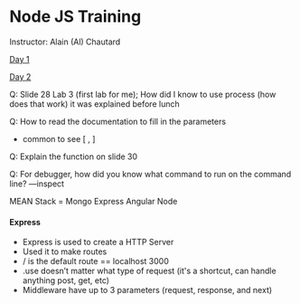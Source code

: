 # Node JS Training

Instructor: Alain (Al) Chautard

[Day 1](https://goo.gl/qcqPcB)

[Day 2](https://goo.gl/e1Cj86)


Q: Slide 28 Lab 3 (first lab for me); How did I know to use process (how does that work) it was explained before lunch

Q: How to read the documentation to fill in the parameters
- common to see [ , ]

  
Q: Explain the function on slide 30
 

Q: For debugger, how did you know what command to run on the command line?
 —inspect 

 
MEAN Stack = Mongo Express Angular Node


#### Express

- Express is used to create a HTTP Server
- Used it to make routes
- / is the default route == localhost 3000
- .use doesn’t matter what type of request (it's a shortcut, can handle
anything post, get, etc)
- Middleware have up to 3 parameters (request, response, and next)